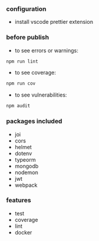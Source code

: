 ### configuration

* install vscode prettier extension

### before publish
* to see errors or warnings:
```bash
npm run lint
```
* to see coverage:
```bash
npm run cov
```
* to see vulnerabilities:
```bash
npm audit
```

### packages included
* joi
* cors
* helmet
* dotenv
* typeorm
* mongodb
* nodemon
* jwt
* webpack

### features
* test
* coverage
* lint
* docker

